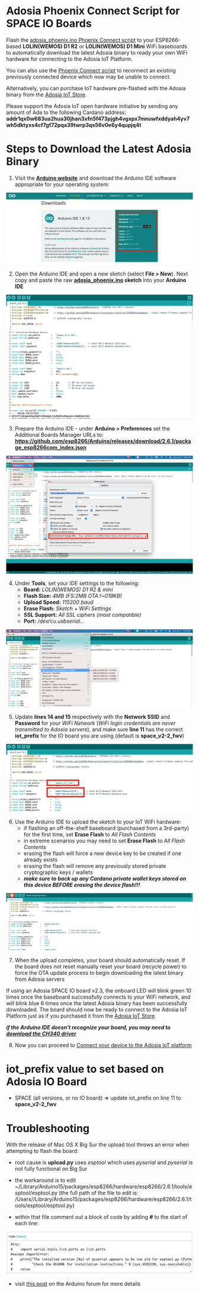 # Adosia Phoenix Connect Script for SPACE IO Boards

Flash the [adosia_phoenix.ino Phoenix Connect script](https://github.com/adosia/adosia-iot/blob/master/adosia_phoenix/adosia_phoenix.ino) to your ESP8266-based **LOLIN(WEMOS) D1 R2** or **LOLIN(WEMOS) D1 Mini** WiFi baseboards to automatically download the latest Adosia binary to ready your own WiFi hardware for connecting to the Adosia IoT Platform.

You can also use the [Phoenix Connect script](https://github.com/adosia/adosia-iot/blob/master/adosia_phoenix/adosia_phoenix.ino) to reconnect an existing previously connected device which now may be unable to connect.

Alternatively, you can purchase IoT hardware pre-flashed with the Adosia binary from the [Adosia IoT Store](https://adosia.io).


Please support the Adosia IoT open hardware initiative by sending any amount of Ada to the following Cardano address:
**addr1qx0w683ua2hua30jhan3xfn5f473pjgh4vgxpx7mnuwfxddyah4yv7wh5dktyxs4cf7gf72pqa39twrp3qs56v0e6y4qupjq4t**


# Steps to Download the Latest Adosia Binary

1. Visit the **[Arduino website](https://www.arduino.cc/en/software)** and download the Arduino IDE software appropriate for your operating system:

<img src='./images/download_arduino_ide.png' />

2. Open the Arduino IDE and open a new sketch (select **File > New**). Next copy and paste the raw **[adosia_phoenix.ino](https://raw.githubusercontent.com/adosia/adosia-iot/master/adosia_phoenix/adosia_phoenix.ino) sketch** into your **Arduino IDE**

<img src='./images/paste_phoenix_sketch.png' />

3. Prepare the Arduino IDE - under **Arduino > Preferences** set the Additional Boards Manager URLs to:
**https://github.com/esp8266/Arduino/releases/download/2.6.1/package_esp8266com_index.json**

<img src='./images/prepare_ide.png' />

4. Under **Tools**, set your IDE settings to the following:
	- **Board:** *LOLIN(WEMOS) D1 R2 & mini*
	- **Flash Size:** *4MB (FS:2MB OTA:!~019KB)*
	- **Upload Speed:** *115200 baud*
	- **Erase Flash:** *Sketch + WiFi Settings*
	- **SSL Support:** *All SSL ciphers (most compatible)*
	- **Port:** */dev/cu.usbserial...*
	
<img src='./images/ide_settings.png' />

5. Update **lines 14 and 15** respectively with the **Network SSID** and **Password** for *your WiFi Network* (*WiFi login credentials are never transmitted to Adosia servers*), and make sure **line 11** has the correct **iot_prefix** for the IO board you are using (default is **space_v2-2_fwv**)

<img src='./images/wifi_settings.png' />

6. Use the Arduino IDE to upload the sketch to your IoT WiFi hardware:
	- if flashing an off-the-shelf baseboard (purchased from a 3rd-party) for the first time, set **Erase Flash** to *All Flash Contents*
	- in extreme scenarios you may need to set **Erase Flash** to *All Flash Contents*
	- erasing the flash will force a new device key to be created if one already exists
	- erasing the flash will remove any previously stored private cryptographic keys / wallets
	- ***make sure to back up any Cardano private wallet keys stored on this device BEFORE erasing the device flash!!!***
	

<img src='./images/upload_sketch.png' />

7. When the upload completes, your board should automatically reset. If the board does not reset manually reset your board (recycle power) to force the OTA update process to begin downloading the latest binary from Adosia servers

If using an Adosia SPACE IO board v2.3, the onboard LED will blink green 10 times once the baseboard successfully connects to your WiFi network, and will blink blue 6 times once the latest Adosia binary has been successfully downloaded. The board should now be ready to connect to the Adosia IoT Platform just as if you purchased it from the [Adosia IoT Store](https://adosia.io)

***if the Arduino IDE doesn't recognize your board, you may need to [download the CH340 driver](https://learn.sparkfun.com/tutorials/how-to-install-ch340-drivers/all)***

8. Now you can proceed to [Connect your device to the Adosia IoT platform](https://www.youtube.com/watch?v=2M2ukKbx40A)


# iot_prefix value to set based on Adosia IO Board

 - SPACE (all versions, or no IO board) => update iot_prefix on line 11 to **space_v2-2_fwv**


# Troubleshooting

With the release of Mac OS X Big Sur the upload tool throws an error when attempting to flash the board:

 - root cause is **upload.py** uses *esptool* which uses *pyserial* and *pyserial* is not fully functional on Big Sur
 
 - the workaround is to edit ~/Library/Arduino15/packages/esp8266/hardware/esp8266/2.6.1/tools/esptool/esptool.py (the full path of the file to edit is: /Users/<username>/Library/Arduino15/packages/esp8266/hardware/esp8266/2.6.1/tools/esptool/esptool.py)
 
 - within that file comment out a block of code by adding **#** to the start of each line:
 
 <img src='./images/code_block.png' />

 - visit [this post](https://forum.arduino.cc/index.php?topic=702144.0) on the Arduino forum for more details